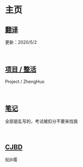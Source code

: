 # 主页

## [翻译](./translate/)
更新：2020/5/2
<br><br><br> 
   
## [项目 / 整活](./project/)  
Project / ZhengHuo
<br><br><br>

## [笔记](./note/)
全部是乱写的，考试被扣分不要来找我
<br><br><br>

## [CJBD](./cjbd/)
扯jb蛋
<br><br><br>

<br><br><br>